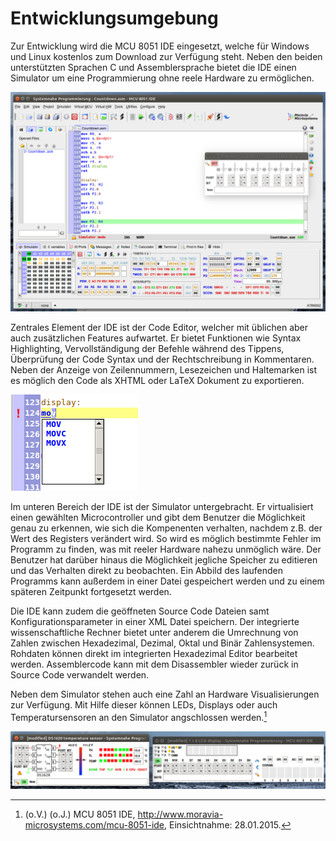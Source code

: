 # Entwicklungsumgebung #

Zur Entwicklung wird die MCU 8051 IDE eingesetzt, welche für Windows und Linux kostenlos zum Download zur Verfügung steht. Neben den beiden unterstützten Sprachen C und Assemblersprache bietet die IDE einen Simulator um eine Programmierung ohne reele Hardware zu ermöglichen. 

![MCU 8051 IDE](images/ide.png "Übersicht der MCU 8051 IDE")

Zentrales Element der IDE ist der Code Editor, welcher mit üblichen aber auch zusätzlichen Features aufwartet. Er bietet Funktionen wie Syntax Highlighting, Vervollständigung der Befehle während des Tippens, Überprüfung der Code Syntax und der Rechtschreibung in Kommentaren. Neben der Anzeige von Zeilennummern, Lesezeichen und Haltemarken ist es möglich den Code als XHTML oder LaTeX Dokument zu exportieren.

![MCU 8051 IDE Editor](images/editor.png "Code Editor der MCU 8051 IDE")

Im unteren Bereich der IDE ist der Simulator untergebracht. Er virtualisiert einen gewählten Microcontroller und gibt dem Benutzer die Möglichkeit genau zu erkennen, wie sich die Kompenenten verhalten, nachdem z.B. der Wert des Registers verändert wird. So wird es möglich bestimmte Fehler im Programm zu finden, was mit reeler Hardware nahezu unmöglich wäre. Der Benutzer hat darüber hinaus die Möglichkeit jegliche Speicher zu editieren und das Verhalten direkt zu beobachten. Ein Abbild des laufenden Programms kann außerdem in einer Datei gespeichert werden und zu einem späteren Zeitpunkt fortgesetzt werden.

Die IDE kann zudem die geöffneten Source Code Dateien samt Konfigurationsparameter in einer XML Datei speichern. Der integrierte wissenschaftliche Rechner bietet unter anderem die Umrechnung von Zahlen zwischen Hexadezimal, Dezimal, Oktal und Binär Zahlensystemen. Rohdaten können direkt im integrierten Hexadezimal Editor bearbeitet werden. Assemblercode kann mit dem Disassembler wieder zurück in Source Code verwandelt werden. 

Neben dem Simulator stehen auch eine Zahl an Hardware Visualisierungen zur Verfügung. Mit Hilfe dieser können LEDs, Displays oder auch Temperatursensoren an den Simulator angschlossen werden.[^MCU-IDE]

![MCU 8051 IDE Hardware Visualisierung](images/display-temp.png "LCD Display und Temperatur Sensor Visualisierung")

[^MCU-IDE]: (o.V.) (o.J.) MCU 8051 IDE, http://www.moravia-microsystems.com/mcu-8051-ide, Einsichtnahme: 28.01.2015.

